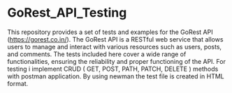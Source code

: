 # GoRest_API_Testing
This repository provides a set of tests and examples for the GoRest API (https://gorest.co.in/). The GoRest API is a RESTful web service that allows users to manage and interact with various resources such as users, posts, and comments. The tests included here cover a wide range of functionalities, ensuring the reliability and proper functioning of the API. For testing i implement CRUD ( GET, POST, PATH, PATCH, DELETE ) methods with postman application.
By using newman the test file is created in HTML format.
